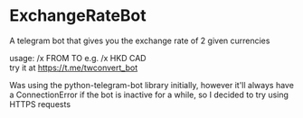 # ExchangeRateBot
A telegram bot that gives you the exchange rate of 2 given currencies

usage: /x FROM TO e.g. /x HKD CAD \
try it at <https://t.me/twconvert_bot>

Was using the python-telegram-bot library initially, however it'll always have a ConnectionError if the bot is inactive for a while, so I decided to try using HTTPS requests
